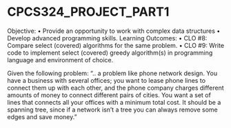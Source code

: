 # CPCS324_PROJECT_PART1
Objective:
• Provide an opportunity to work with complex data structures 
• Develop advanced programming skills. 
Learning Outcomes:
• CLO #8: Compare select (covered) algorithms for the same problem. 
• CLO #9: Write code to implement select (covered) greedy algorithm(s) in programming 
language and environment of choice.

Given the following problem: 
“.. a problem like phone network design. You have a business with several offices; 
you want to lease phone lines to connect them up with each other, and the phone company 
charges different amounts of money to connect different pairs of cities. You want a set of 
lines that connects all your offices with a minimum total cost. It should be a spanning tree, 
since if a network isn’t a tree you can always remove some edges and save money.”
